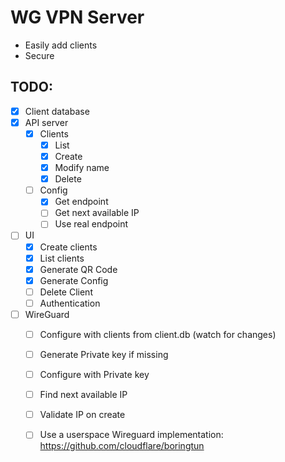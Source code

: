 # WG VPN Server

- Easily add clients
- Secure

## TODO:

- [X] Client database
- [X] API server
    - [X] Clients
        - [X] List
        - [X] Create
        - [X] Modify name
        - [X] Delete
    - [ ] Config
        - [X] Get endpoint
        - [ ] Get next available IP
        - [ ] Use real endpoint
- [ ] UI
    - [X] Create clients
    - [X] List clients
    - [X] Generate QR Code
    - [X] Generate Config
    - [ ] Delete Client
    - [ ] Authentication
- [ ] WireGuard
    - [ ] Configure with clients from client.db (watch for changes)
    - [ ] Generate Private key if missing
    - [ ] Configure with Private key
    - [ ] Find next available IP
    - [ ] Validate IP on create
    - [ ] Use a userspace Wireguard implementation: https://github.com/cloudflare/boringtun
 